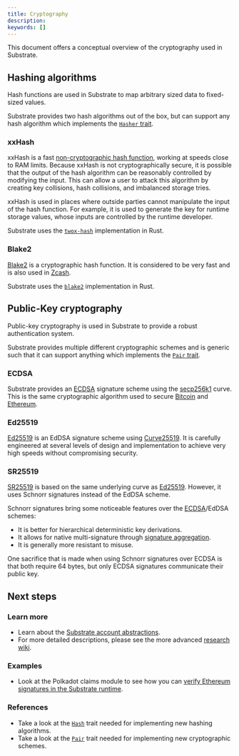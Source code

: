 ```yaml
---
title: Cryptography
description:
keywords: []
---
```


This document offers a conceptual overview of the cryptography used in Substrate.

## Hashing algorithms

Hash functions are used in Substrate to map arbitrary sized data to fixed-sized values.

Substrate provides two hash algorithms out of the box, but can support any hash algorithm which
implements the [`Hasher` trait](/rustdocs/latest/sp_core/trait.Hasher.html).

### xxHash

xxHash is a fast [non-cryptographic hash function](https://en.wikipedia.org/wiki/Hash_function),
working at speeds close to RAM limits. Because xxHash is not cryptographically secure, it is
possible that the output of the hash algorithm can be reasonably controlled by modifying the input.
This can allow a user to attack this algorithm by creating key collisions, hash collisions, and
imbalanced storage tries.

xxHash is used in places where outside parties cannot manipulate the input of the hash function. For
example, it is used to generate the key for runtime storage values, whose inputs are controlled by
the runtime developer.

Substrate uses the [`twox-hash`](https://github.com/shepmaster/twox-hash) implementation in Rust.

### Blake2

[Blake2](<https://en.wikipedia.org/wiki/BLAKE_(hash_function)#BLAKE2>) is a cryptographic hash
function. It is considered to be very fast and is also used in
[Zcash](https://en.wikipedia.org/wiki/Zcash).

Substrate uses the [`blake2`](https://docs.rs/blake2/) implementation in Rust.

## Public-Key cryptography

Public-key cryptography is used in Substrate to provide a robust authentication system.

Substrate provides multiple different cryptographic schemes and is generic such that it can support
anything which implements the
[`Pair` trait](/rustdocs/latest/sp_core/crypto/trait.Pair.html).

### ECDSA

Substrate provides an
[ECDSA](https://en.wikipedia.org/wiki/Elliptic_Curve_Digital_Signature_Algorithm) signature scheme
using the [secp256k1](https://en.bitcoin.it/wiki/Secp256k1) curve. This is the same cryptographic
algorithm used to secure [Bitcoin](https://en.wikipedia.org/wiki/Bitcoin) and
[Ethereum](https://en.wikipedia.org/wiki/Ethereum).

### Ed25519

[Ed25519](https://en.wikipedia.org/wiki/EdDSA#Ed25519) is an EdDSA signature scheme using
[Curve25519](https://en.wikipedia.org/wiki/Curve25519). It is carefully engineered at several levels
of design and implementation to achieve very high speeds without compromising security.

### SR25519

[SR25519](https://research.web3.foundation/en/latest/polkadot/keys/1-accounts-more.html) is based on the
same underlying curve as [Ed25519](#ed25519). However, it uses Schnorr signatures instead of the
EdDSA scheme.

Schnorr signatures bring some noticeable features over the [ECDSA](#ecdsa)/EdDSA schemes:

- It is better for hierarchical deterministic key derivations.
- It allows for native multi-signature through
  [signature aggregation](https://bitcoincore.org/en/2017/03/23/schnorr-signature-aggregation/).
- It is generally more resistant to misuse.

One sacrifice that is made when using Schnorr signatures over ECDSA is that both require 64 bytes,
but only ECDSA signatures communicate their public key.

## Next steps

### Learn more

- Learn about the [Substrate account abstractions](/v3/concepts/account-abstractions).
- For more detailed descriptions, please see the more advanced
  [research wiki](https://research.web3.foundation).

### Examples

- Look at the Polkadot claims module to see how you can
  [verify Ethereum signatures in the Substrate runtime](https://github.com/paritytech/polkadot/blob/master/runtime/common/src/claims.rs).

### References

- Take a look at the
  [`Hash`](/rustdocs/latest/sp_runtime/traits/trait.Hash.html) trait needed for
  implementing new hashing algorithms.
- Take a look at the [`Pair`](/rustdocs/latest/sp_core/crypto/trait.Pair.html)
  trait needed for implementing new cryptographic schemes.
